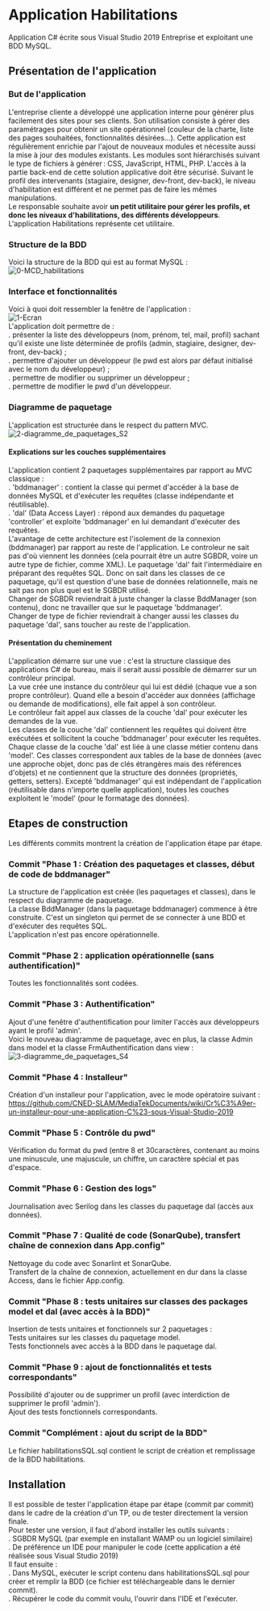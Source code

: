 # Application Habilitations
Application C# écrite sous Visual Studio 2019 Entreprise et exploitant une BDD MySQL.
## Présentation de l'application
### But de l'application
L'entreprise cliente a développé une application interne pour générer plus facilement des sites pour ses clients. Son utilisation consiste à gérer des paramétrages pour obtenir un site opérationnel (couleur de la charte, liste des pages souhaitées, fonctionnalités désirées…). Cette application est régulièrement enrichie par l'ajout de nouveaux modules et nécessite aussi la mise à jour des modules existants. Les modules sont hiérarchisés suivant le type de fichiers à générer : CSS, JavaScript, HTML, PHP. L'accès à la partie back-end de cette solution applicative doit être sécurisé. Suivant le profil des intervenants (stagiaire, designer, dev-front, dev-back), le niveau d'habilitation est différent et ne permet pas de faire les mêmes manipulations.<br>
Le responsable souhaite avoir <strong>un petit utilitaire pour gérer les profils, et donc les niveaux d'habilitations, des différents développeurs</strong>.<br>
L'application Habilitations représente cet utilitaire.<br>
### Structure de la BDD
Voici la structure de la BDD qui est au format MySQL :<br>
![0-MCD_habilitations](https://github.com/CNED-SLAM/Habilitations/assets/100127886/0715f730-003e-422b-92d9-a04f6071802a)

### Interface et fonctionnalités
Voici à quoi doit ressembler la fenêtre de l'application :<br>
![1-Ecran](https://github.com/CNED-SLAM/Habilitations/assets/100127886/4aa72f04-1b49-40b2-a0c4-502cdb0f4995)
<br>
L'application doit permettre de :<br>
. présenter la liste des développeurs (nom, prénom, tel, mail, profil) sachant qu'il existe une liste déterminée de profils (admin, stagiaire, designer, dev-front, dev-back) ;<br>
. permettre d'ajouter un développeur (le pwd est alors par défaut initialisé avec le nom du développeur) ;<br>
. permettre de modifier ou supprimer un développeur ;<br>
. permettre de modifier le pwd d'un développeur.
### Diagramme de paquetage
L'application est structurée dans le respect du pattern MVC.<br>
![2-diagramme_de_paquetages_S2](https://github.com/CNED-SLAM/Habilitations/assets/100127886/c1b7ebf5-9b0e-4f60-8e12-494695d028f6)

#### Explications sur les couches supplémentaires
L'application contient 2 paquetages supplémentaires par rapport au MVC classique :<br>
. 'bddmanager' : contient la classe qui permet d'accéder à la base de données MySQL et d'exécuter les requêtes (classe indépendante et réutilisable).<br>
. 'dal' (Data Access Layer) : répond aux demandes du paquetage 'controller' et exploite 'bddmanager' en lui demandant d'exécuter des requêtes.<br>
L'avantage de cette architecture est l'isolement de la connexion (bddmanager) par rapport au reste de l'application. Le controleur ne sait pas d'où viennent les données (cela pourrait être un autre SGBDR, voire un autre type de fichier, comme XML). Le paquetage 'dal' fait l'intermédiaire en préparant des requêtes SQL. Donc on sait dans les classes de ce paquetage, qu'il est question d'une base de données relationnelle, mais ne sait pas non plus quel est le SGBDR utilisé.<br>
Changer de SGBDR reviendrait à juste changer la classe BddManager (son contenu), donc ne travailler que sur le paquetage 'bddmanager'.<br>
Changer de type de fichier reviendrait à changer aussi les classes du paquetage 'dal', sans toucher au reste de l'application.
#### Présentation du cheminement
L'application démarre sur une vue : c'est la structure classique des applications C# de bureau, mais il serait aussi possible de démarrer sur un contrôleur principal.<br>
La vue crée une instance du contrôleur qui lui est dédié (chaque vue a son propre contrôleur). Quand elle a besoin d'accéder aux données (affichage ou demande de modifications), elle fait appel à son contrôleur.<br>
Le contrôleur fait appel aux classes de la couche 'dal' pour exécuter les demandes de la vue.<br>
Les classes de la couche 'dal' contiennent les requêtes qui doivent être exécutées et sollicitent la couche 'bddmanager' pour exécuter les requêtes.<br>
Chaque classe de la couche 'dal' est liée à une classe métier contenu dans 'model'. Ces classes correspondent aux tables de la base de données (avec une approche objet, donc pas de clés étrangères mais des références d'objets) et ne contiennent que la structure des données (propriétés, getters, setters).
Excepté 'bddmanager' qui est indépendant de l'application (réutilisable dans n'importe quelle application), toutes les couches exploitent le 'model' (pour le formatage des données).<br>
## Etapes de construction
Les différents commits montrent la création de l'application étape par étape.
### Commit "Phase 1 : Création des paquetages et classes, début de code de bddmanager"
La structure de l'application est créée (les paquetages et classes), dans le respect du diagramme de paquetage.<br>
La classe BddManager (dans la paquetage bddmanager) commence à être construite. C'est un singleton qui permet de se connecter à une BDD et d'exécuter des requêtes SQL.<br>
L'application n'est pas encore opérationnelle.
### Commit "Phase 2 : application opérationnelle (sans authentification)"
Toutes les fonctionnalités sont codées.
### Commit "Phase 3 : Authentification"
Ajout d'une fenêtre d'authentification pour limiter l'accès aux développeurs ayant le profil 'admin'.<br>
Voici le nouveau diagramme de paquetage, avec en plus, la classe Admin dans model et la classe FrmAuthentification dans view :<br>
![3-diagramme_de_paquetages_S4](https://github.com/CNED-SLAM/Habilitations/assets/100127886/9b086d26-df1a-488c-9c78-d7caa0464ca5)

### Commit "Phase 4 : Installeur"
Création d'un installeur pour l'application, avec le mode opératoire suivant :<br>
<a href="https://github.com/CNED-SLAM/MediaTekDocuments/wiki/Cr%C3%A9er-un-installeur-pour-une-application-C%23-sous-Visual-Studio-2019">https://github.com/CNED-SLAM/MediaTekDocuments/wiki/Cr%C3%A9er-un-installeur-pour-une-application-C%23-sous-Visual-Studio-2019</a>
### Commit "Phase 5 : Contrôle du pwd"
Vérification du format du pwd (entre 8 et 30caractères, contenant au moins une minuscule, une majuscule, un chiffre, un caractère spécial et pas d'espace.
### Commit "Phase 6 : Gestion des logs"
Journalisation avec Serilog dans les classes du paquetage dal (accès aux données).
### Commit "Phase 7 : Qualité de code (SonarQube), transfert chaîne de connexion dans App.config"
Nettoyage du code avec Sonarlint et SonarQube.<br>
Transfert de la chaîne de connexion, actuellement en dur dans la classe Access, dans le fichier App.config.
### Commit "Phase 8 : tests unitaires sur classes des packages model et dal (avec accès à la BDD)"
Insertion de tests unitaires et fonctionnels sur 2 paquetages :<br>
Tests unitaires sur les classes du paquetage model.<br>
Tests fonctionnels avec accès à la BDD dans le paquetage dal.
### Commit "Phase 9 : ajout de fonctionnalités et tests correspondants"
Possibilité d'ajouter ou de supprimer un profil (avec interdiction de supprimer le profil 'admin').<br>
Ajout des tests fonctionnels correspondants.
### Commit "Complément : ajout du script de la BDD"
Le fichier habilitationsSQL.sql contient le script de création et remplissage de la BDD habilitations.
## Installation
Il est possible de tester l'application étape par étape (commit par commit) dans le cadre de la création d'un TP, ou de tester directement la version finale.<br>
Pour tester une version, il faut d'abord installer les outils suivants :<br>
. SGBDR MySQL (par exemple en installant WAMP ou un logiciel similaire)<br>
. De préférence un IDE pour manipuler le code (cette application a été réalisée sous Visual Studio 2019)<br> 
Il faut ensuite :<br>
. Dans MySQL, exécuter le script contenu dans habilitationsSQL.sql pour créer et remplir la BDD (ce fichier est téléchargeable dans le dernier commit).<br>
. Récupérer le code du commit voulu, l'ouvrir dans l'IDE et l'exécuter.
